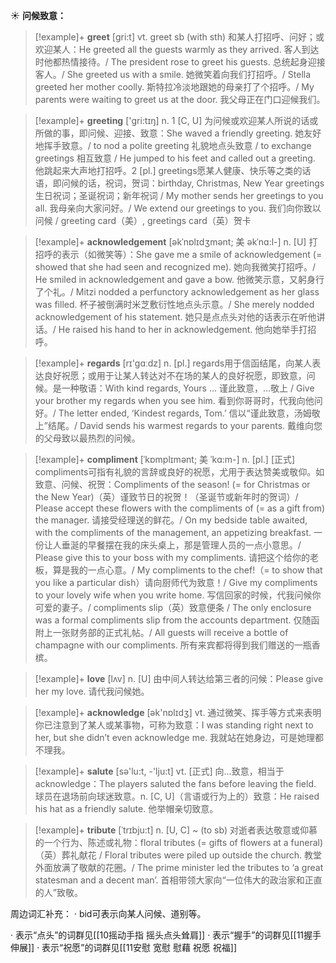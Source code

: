 ☀ <span class="category">**问候致意：**</span>
>[!example]+ <span class="vocabulary">**greet**</span> [ɡri:t] 
> <span class="definition">vt. greet sb (with sth) 和某人打招呼、问好；或欢迎某人：</span>He greeted all the guests warmly as they arrived. 客人到达时他都热情接待。/ The president rose to greet his guests. 总统起身迎接客人。/ She greeted us with a smile. 她微笑着向我们打招呼。/ Stella greeted her mother coolly. 斯特拉冷淡地跟她的母亲打了个招呼。/ My parents were waiting to greet us at the door. 我父母正在门口迎候我们。

>[!example]+ <span class="vocabulary">**greeting**</span> ['ɡri:tɪŋ] 
> <span class="definition">n. 1 [C, U] 为问候或欢迎某人所说的话或所做的事，即问候、迎接、致意：</span>She waved a friendly greeting. 她友好地挥手致意。/ to nod a polite greeting 礼貌地点头致意 / to exchange greetings 相互致意 / He jumped to his feet and called out a greeting. 他跳起来大声地打招呼。<span class="definition">2 [pl.] greetings愿某人健康、快乐等之类的话语，即问候的话，祝词，贺词：</span>birthday, Christmas, New Year greetings 生日祝词；圣诞祝词；新年祝词 / My mother sends her greetings to you all. 我母亲向大家问好。/ We extend our greetings to you. 我们向你致以问候 / greeting card（美）, greetings card（英）贺卡

>[!example]+ <span class="vocabulary">**acknowledgement**</span> [əkˈnɒlɪdʒmənt; 美 əkˈnɑ:l-]
> <span class="definition">n. [U] 打招呼的表示（如微笑等）：</span>She gave me a smile of acknowledgement (= showed that she had seen and recognized me). 她向我微笑打招呼。/ He smiled in acknowledgement and gave a bow. 他微笑示意，又躬身行了个礼。/ Mitzi nodded a perfunctory acknowledgement as her glass was filled. 杯子被倒满时米芝敷衍性地点头示意。/ She merely nodded acknowledgement of his statement. 她只是点点头对他的话表示在听他讲话。/ He raised his hand to her in acknowledgement. 他向她举手打招呼。
 
>[!example]+ <span class="vocabulary">**regards**</span> [rɪ'ɡɑːdz] 
> <span class="definition">n. [pl.] regards用于信函结尾，向某人表达良好祝愿；或用于让某人转达对不在场的某人的良好祝愿，即致意，问候。是一种敬语：</span>With kind regards, Yours … 谨此致意，…敬上 / Give your brother my regards when you see him. 看到你哥哥时，代我向他问好。/ The letter ended, ‘Kindest regards, Tom.’ 信以“谨此致意，汤姆敬上”结尾。/ David sends his warmest regards to your parents. 戴维向您的父母致以最热烈的问候。
                      
>[!example]+ <span class="vocabulary">**compliment**</span> [ˈkɒmplɪmənt; 美 ˈkɑ:m-]
> <span class="definition">n. [pl.] [正式] compliments可指有礼貌的言辞或良好的祝愿，尤用于表达赞美或敬仰。如致意、问候、祝贺：</span>Compliments of the season! (= for Christmas or the New Year)（英）谨致节日的祝贺！（圣诞节或新年时的贺词）/ Please accept these flowers with the compliments of (= as a gift from) the manager. 请接受经理送的鲜花。/ On my bedside table awaited, with the compliments of the management, an appetizing breakfast. 一份让人垂涎的早餐摆在我的床头桌上，那是管理人员的一点小意思。/ Please give this to your boss with my compliments. 请把这个给你的老板，算是我的一点心意。/ My compliments to the chef!（= to show that you like a particular dish）请向厨师代为致意！/ Give my compliments to your lovely wife when you write home. 写信回家的时候，代我问候你可爱的妻子。/ compliments slip（英）致意便条 / The only enclosure was a formal compliments slip from the accounts department. 仅随函附上一张财务部的正式礼帖。/ All guests will receive a bottle of champagne with our compliments. 所有来宾都将得到我们赠送的一瓶香槟。

>[!example]+ <span class="vocabulary">**love**</span> [lʌv] 
> <span class="definition">n. [U] 由中间人转达给第三者的问候：</span>Please give her my love. 请代我问候她。

>[!example]+ <span class="vocabulary">**acknowledge**</span> [ək'nɒlɪdӡ] 
> <span class="definition">vt. 通过微笑、挥手等方式来表明你已注意到了某人或某事物，可称为致意：</span>I was standing right next to her, but she didn’t even acknowledge me. 我就站在她身边，可是她理都不理我。

>[!example]+ <span class="vocabulary">**salute**</span> [sə'lu:t, -'lju:t] 
> <span class="definition">vt. [正式] 向…致意，相当于acknowledge：</span>The players saluted the fans before leaving the field. 球员在退场前向球迷致意。<span class="definition">n. [C, U]（言语或行为上的）致意：</span>He raised his hat as a friendly salute. 他举帽亲切致意。
           
>[!example]+ <span class="vocabulary">**tribute**</span> [ˈtrɪbju:t]
> <span class="definition">n. [U, C] ~ (to sb) 对逝者表达敬意或仰慕的一个行为、陈述或礼物：</span>floral tributes (= gifts of flowers at a funeral)（英）葬礼献花 / Floral tributes were piled up outside the church. 教堂外面放满了敬献的花圈。/ The prime minister led the tributes to ‘a great statesman and a decent man’. 首相带领大家向“一位伟大的政治家和正直的人”致敬。

周边词汇补充：
· bid可表示向某人问候、道别等。

· 表示“点头”的词群见[[10摇动手指 摇头点头耸肩]]
· 表示“握手”的词群见[[11握手 伸展]]
· 表示“祝愿”的词群见[[11安慰 宽慰 慰藉 祝愿 祝福]]
